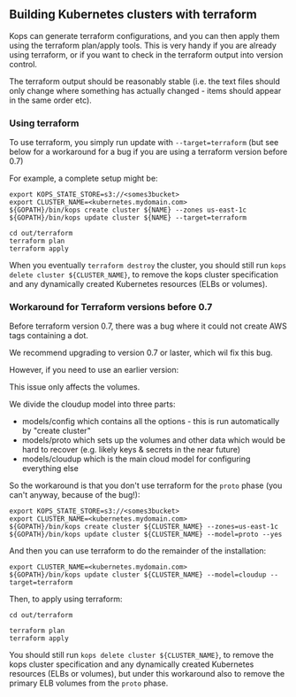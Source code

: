 ## Building Kubernetes clusters with terraform

Kops can generate terraform configurations, and you can then apply them using the terraform plan/apply tools. 
This is very handy if you are already using terraform, or if you want to check in the terraform output into
version control.

The terraform output should be reasonably stable (i.e. the text files should only change where something has actually
changed - items should appear in the same order etc).


### Using terraform

To use terraform, you simply run update with `--target=terraform` (but see below for a workaround for a bug
if you are using a terraform version before 0.7)

For example, a complete setup might be:

```
export KOPS_STATE_STORE=s3://<somes3bucket>
export CLUSTER_NAME=<kubernetes.mydomain.com>
${GOPATH}/bin/kops create cluster ${NAME} --zones us-east-1c
${GOPATH}/bin/kops update cluster ${NAME} --target=terraform

cd out/terraform
terraform plan
terraform apply
```

When you eventually `terraform destroy` the cluster, you should still run `kops delete cluster ${CLUSTER_NAME}`,
to remove the kops cluster specification and any dynamically created Kubernetes resources (ELBs or volumes).

### Workaround for Terraform versions before 0.7

Before terraform version 0.7, there was a bug where it could not create AWS tags containing a dot.

We recommend upgrading to version 0.7 or laster, which wil fix this bug.

However, if you need to use an earlier version:

This issue only affects the volumes.

We divide the cloudup model into three parts:
* models/config which contains all the options - this is run automatically by "create cluster"
* models/proto which sets up the volumes and other data which would be hard to recover (e.g. likely keys & secrets in the near future)
* models/cloudup which is the main cloud model for configuring everything else

So the workaround is that you don't use terraform for the `proto` phase (you can't anyway, because of the bug!):

```
export KOPS_STATE_STORE=s3://<somes3bucket>
export CLUSTER_NAME=<kubernetes.mydomain.com>
${GOPATH}/bin/kops create cluster ${CLUSTER_NAME} --zones=us-east-1c
${GOPATH}/bin/kops update cluster ${CLUSTER_NAME} --model=proto --yes
```

And then you can use terraform to do the remainder of the installation:

```
export CLUSTER_NAME=<kubernetes.mydomain.com>
${GOPATH}/bin/kops update cluster ${CLUSTER_NAME} --model=cloudup --target=terraform
```

Then, to apply using terraform:

```
cd out/terraform

terraform plan
terraform apply
```

You should still run `kops delete cluster ${CLUSTER_NAME}`, to remove the kops cluster specification and any
dynamically created Kubernetes resources (ELBs or volumes), but under this workaround also to remove the primary
ELB volumes from the `proto` phase.
